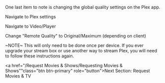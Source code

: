 One last item to note is changing the global quality settings on the Plex app.

Navigate to Plex settings

Navigate to Video/Player

Change "Remote Quality" to Original/Maximum (depending on client)

~NOTE~ 
This will only need to be done once per device. If you ever upgrade your stream box or use another way to stream Plex, you will need to follow these instructions again.

<a href="/Request Movies & Shows/Requesting Movies & Shows""class="btn btn-primary" role="button">Next Section: Request Movies & TV</a>
